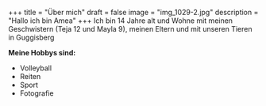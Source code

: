 +++
title = "Über mich"
draft = false
image = "img_1029-2.jpg"
description = "Hallo ich bin Amea"
+++
Ich bin 14 Jahre alt und Wohne mit meinen Geschwistern (Teja 12 und Mayla 9), meinen Eltern und mit unseren Tieren in Guggisberg

**Meine Hobbys sind:**

* Volleyball
* Reiten
* Sport
* Fotografie